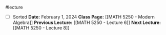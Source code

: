 #lecture 
- [ ] Sorted
**Date:** February 1, 2024
**Class Page:** [[MATH 5250 - Modern Algebra]]
**Previous Lecture:** [[MATH 5250 - Lecture 6]]
**Next Lecture:** [[MATH 5250 - Lecture 8]]
